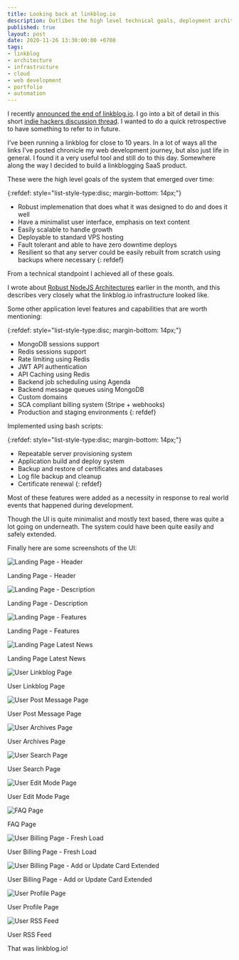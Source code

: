 ```yaml
---
title: Looking back at linkblog.io
description: Outlibes the high level technical goals, deployment architecture and interesting application level features of linkblog.io, the minimalist link curation tool, a SaaS product I built as a solo-developer
published: true
layout: post
date: 2020-11-26 13:30:00:00 +0700
tags:
- linkblog 
- architecture
- infrastructure
- cloud
- web development
- portfolio
- automation
---
```

I recently [announced the end of linkblog.io](https://blog.markjgsmith.com/2020/11/25/linkblogdotio-is-dead-long-live-linkblogging.html). I go into a bit of detail in this short [indie hackers discussion thread](https://www.indiehackers.com/post/declaring-the-death-of-your-site-da5cbfed34). I wanted to do a quick retrospective to have something to refer to in future.

I’ve been running a linkblog for close to 10 years. In a lot of ways all the links I’ve posted chronicle my web development journey, but also just life in general. I found it a very useful tool and still do to this day. Somewhere along the way I decided to build a linkblogging SaaS product.

These were the high level goals of the system that emerged over time:

{:refdef: style="list-style-type:disc; margin-bottom: 14px;"}
- Robust implemenation that does what it was designed to do and does it well
- Have a minimalist user interface, emphasis on text content
- Easily scalable to handle growth
- Deployable to standard VPS hosting
- Fault tolerant and able to have zero downtime deploys
- Resilient so that any server could be easily rebuilt from scratch using backups where necessary 
{: refdef}

From a technical standpoint I achieved all of these goals.

I wrote about [Robust NodeJS Architectures](https://blog.markjgsmith.com/2020/11/13/robust-nodejs-deployment-architecture.html) earlier in the month, and this describes very closely what the linkblog.io infrastructure looked like.

Some other application level features and capabilities that are worth mentioning:

{:refdef: style="list-style-type:disc; margin-bottom: 14px;"}
- MongoDB sessions support
- Redis sessions support
- Rate limiting using Redis
- JWT API authentication
- API Caching using Redis
- Backend job scheduling using Agenda
- Backend message queues using MongoDB
- Custom domains
- SCA compliant billing system (Stripe + webhooks)
- Production and staging environments
{: refdef}

Implemented using bash scripts:

{:refdef: style="list-style-type:disc; margin-bottom: 14px;"}
- Repeatable server provisioning system
- Application build and deploy system
- Backup and restore of certificates and databases
- Log file backup and cleanup
- Certificate renewal
{: refdef}

Most of these features were added as a necessity in response to real world events that happened during development.

Though the UI is quite minimalist and mostly text based, there was quite a lot going on underneath. The system could have been quite easily and safely extended.

Finally here are some screenshots of the UI:

![Landing Page - Header]({{site.baseurl}}/assets/images/linkblog/01_landing-page_header.png)

Landing Page - Header

![Landing Page - Description]({{site.baseurl}}/assets/images/linkblog/02_landing-page_description.png)

Landing Page - Description

![Landing Page - Features]({{site.baseurl}}/assets/images/linkblog/03_landing-page_features.png)

Landing Page - Features

![Landing Page Latest News]({{site.baseurl}}/assets/images/linkblog/04_landing-page_latest-news.png)

Landing Page Latest News

![User Linkblog Page]({{site.baseurl}}/assets/images/linkblog/05_user-linkblog-page.png)

User Linkblog Page

![User Post Message Page]({{site.baseurl}}/assets/images/linkblog/06_user-post-message-page.png)

User Post Message Page

![User Archives Page]({{site.baseurl}}/assets/images/linkblog/07_user_archives_page.png)

User Archives Page

![User Search Page]({{site.baseurl}}/assets/images/linkblog/08_user_search_page.png)

User Search Page

![User Edit Mode Page]({{site.baseurl}}/assets/images/linkblog/09_user-edit-mode-page.png)

User Edit Mode Page

![FAQ Page]({{site.baseurl}}/assets/images/linkblog/10_faq-page.png)

FAQ Page

![User Billing Page - Fresh Load]({{site.baseurl}}/assets/images/linkblog/11_user-billing-page_fresh-load.png)

User Billing Page - Fresh Load

![User Billing Page - Add or Update Card Extended]({{site.baseurl}}/assets/images/linkblog/12_user_billing-page_addorupdate-card-extended.png)

User Billing Page - Add or Update Card Extended

![User Profile Page]({{site.baseurl}}/assets/images/linkblog/13_user-profile-page.png)

User Profile Page

![User RSS Feed]({{site.baseurl}}/assets/images/linkblog/14_user-rss-feed.png)

User RSS Feed

That was linkblog.io!
